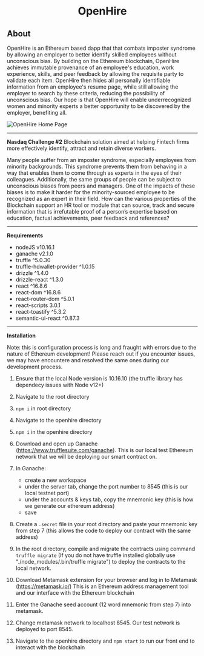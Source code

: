 <h1 align="center">
OpenHire
</h1>

**About**
----
OpenHire is an Ethereum based dapp that that combats imposter syndrome by allowing an employer to better identify skilled employees without unconscious bias. By building on the Ethereum blockchain, OpenHire achieves immutable provenance of an employee's education, work experience, skills, and peer feedback by allowing the requisite party to validate each item. OpenHire then hides all personally identifiable information from an employee's resume page, while still allowing the employer to search by these criteria, reducing the possibility of unconscious bias. Our hope is that OpenHire will enable underrecognized women and minority experts a better opportunity to be discovered by the employer, benefiting all.

![OpenHire Home Page](https://github.com/equalithonteam13/OpenHire/blob/master/readme/current_employees_screenshot.jpg)

----
**Nasdaq Challenge #2**
Blockchain solution aimed at helping Fintech firms more effectively identify, attract and retain diverse workers.

Many people suffer from an imposter syndrome, especially employees from minority backgrounds. This syndrome prevents them from behaving in a way that enables them to come through as experts in the eyes of their colleagues. Additionally, the same groups of people can be subject to unconscious biases from peers and managers. One of the impacts of these biases is to make it harder for the minority-sourced employee to be recognized as an expert in their field. How can the various properties of the Blockchain support an HR tool or module that can source, track and secure information that is irrefutable proof of a person’s expertise based on education, factual achievements, peer feedback and references?

----
**Requirements**
- nodeJS v10.16.1
- ganache v2.1.0
- truffle ^5.0.30
- truffle-hdwallet-provider ^1.0.15
- drizzle ^1.4.0
- drizzle-react ^1.3.0
- react ^16.8.6
- react-dom ^16.8.6
- react-router-dom ^5.0.1
- react-scripts 3.0.1
- react-toastify ^5.3.2
- semantic-ui-react ^0.87.3

----
**Installation**

Note: this is configuration process is long and fraught with errors due to the nature of Ethereum development! Please reach out if you encounter issues, we may have encountere and resolved the same ones during our development process.

1. Ensure that the local Node version is 10.16.10 (the truffle library has dependecy issues with Node v12+)

2. Navigate to the root directory 

3. `npm i` in root directory

4. Navigate to the openhire directory

5. `npm i` in the openhire directory

6. Download and open up Ganache (https://www.trufflesuite.com/ganache). This is our local test Ethereum network that we will be deploying our smart contract on.

7. In Ganache:
    - create a new workspace
    - under the server tab, change the port number to 8545 (this is our local testnet port)
    - under the accounts & keys tab, copy the mnemonic key (this is how we generate our ethereum address)
    - save

8. Create a `.secret` file in your root directory and paste your mnemonic key from step 7 (this allows the code to deploy our contract with the same address)

9. In the root directory, compile and migrate the contracts using command `truffle migrate` (If you do not have truffle installed globally use "./node_modules/.bin/truffle migrate") to deploy the contracts to the local network.

10. Download Metamask extension for your browser and log in to Metamask (https://metamask.io/) This is an Ethereum address management tool and our interface with the Ethereum blockchain

11. Enter the Ganache seed account (12 word mnemonic from step 7) into metamask.

12. Change metamask network to localhost 8545. Our test network is deployed to port 8545.

13. Navigate to the openhire directory and `npm start` to run our front end to interact with the blockchain
